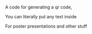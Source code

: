 A code for generating a qr code,

You can literally put any text inside

For poster presentations and other stuff
